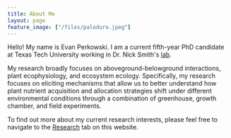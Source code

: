 ```yaml
---
title: About Me
layout: page
feature_image: ["/files/paloduro.jpeg"]
---
```


Hello! My name is Evan Perkowski. I am a current fifth-year PhD candidate at Texas Tech University working in Dr. Nick Smith's [lab](http://www.smithecophyslab.com/). 

My research broadly focuses on aboveground-belowground interactions, plant ecophysiology, and ecosystem ecology. Specifically, my research focuses on eliciting mechanisms that allow us to better understand how plant nutrient acquisition and allocation strategies shift under different environmental conditions through a combination of greenhouse, growth chamber, and field experiments. 

To find out more about my current research interests, please feel free to navigate to the [Research]("/Research.md") tab on this website.
